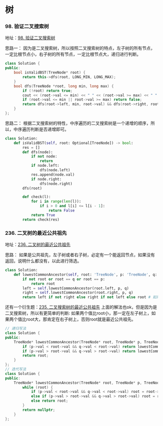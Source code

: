 # 树

### 98. 验证二叉搜索树
地址：[98. 验证二叉搜索树](https://leetcode.cn/problems/validate-binary-search-tree/)

思路一：
因为是二叉搜索树，所以按照二叉搜索树的特点，左子树的所有节点，一定比根节点小，右子树的所有节点，一定比根节点大，递归进行判断。

```c++
class Solution {
public:
    bool isValidBST(TreeNode* root) {
        return this->dfs(root, LONG_MIN, LONG_MAX);
    }
    bool dfs(TreeNode *root, long min, long max) {
        if (!root) return true;
        cout << (root->val <= min) << " " << (root->val >= max) << " " << max << endl;
        if (root->val <= min || root->val >= max) return false;
        return dfs(root->left, min, root->val) && dfs(root->right, root->val, max);
    }
};
```

思路二：
根据二叉搜索树的特性，中序遍历的二叉搜索树是一个递增的顺序，所以，中序遍历判断是否递增即可。

```python
class Solution:
    def isValidBST(self, root: Optional[TreeNode]) -> bool:
        res = []
        def dfs(node):
            if not node:
                return
            if node.left:
                dfs(node.left)
            res.append(node.val)
            if node.right:
                dfs(node.right)
        dfs(root)

        def check(l):
            for i in range(len(l)):
                if i > 0 and l[i] <= l[i - 1]:
                    return False
            return True
        return check(res)
```

### 236. 二叉树的最近公共祖先
地址：[236. 二叉树的最近公共祖先](https://leetcode.cn/problems/lowest-common-ancestor-of-a-binary-tree/)

思路：
如果是公共祖先，左子树或者右子树，必定有一个能返回节点，如果没有返回，说明什么都没有，以此进行筛选。

```python
class Solution:
    def lowestCommonAncestor(self, root: 'TreeNode', p: 'TreeNode', q: 'TreeNode') -> 'TreeNode':
        if not root or root == q or root == p:
            return root
        left = self.lowestCommonAncestor(root.left, p, q)
        right = self.lowestCommonAncestor(root.right, p, q)
        return left if not right else right if not left else root # 如果左子树没有就是右子树，右子树也没有就是根
```

还有一个衍生题：[235. 二叉搜索树的最近公共祖先](https://leetcode.cn/problems/lowest-common-ancestor-of-a-binary-tree/)
上面的解法也ok，但是因为是二叉搜索树，所以有更简单的判断:
如果两个值比root小，那一定在左子树上，如果两个值比root大，那肯定在右子树上，否则root就是最近公共祖先。

```c++
// 递归写法
class Solution {
public:
    TreeNode* lowestCommonAncestor(TreeNode* root, TreeNode* p, TreeNode* q) {
        if (p->val < root->val && q->val < root->val) return lowestCommonAncestor(root->left, p, q);
        if (p->val > root->val && q->val > root->val) return lowestCommonAncestor(root->right, p, q);
        return root;
    }
};
// 迭代写法
class Solution {
public:
    TreeNode* lowestCommonAncestor(TreeNode* root, TreeNode* p, TreeNode* q) {
        while (root) {
            if (p->val < root->val && q->val < root->val) root = root->left;
            else if (p->val > root->val && q->val > root->val) root = root->right;
            else return root;
        }
        return nullptr;
    }
};
```
